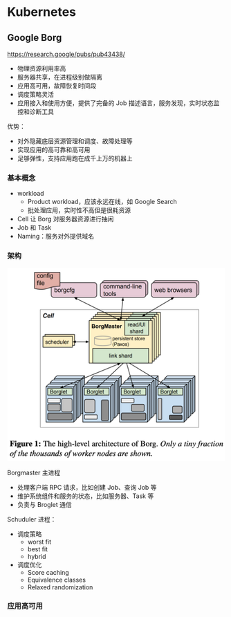 # Kubernetes

## Google Borg

<https://research.google/pubs/pub43438/>

* 物理资源利用率高
* 服务器共享，在进程级别做隔离
* 应用高可用，故障恢复时间段
* 调度策略灵活
* 应用接入和使用方便，提供了完备的 Job 描述语言，服务发现，实时状态监控和诊断工具

优势：

* 对外隐藏底层资源管理和调度、故障处理等
* 实现应用的高可靠和高可用
* 足够弹性，支持应用跑在成千上万的机器上

### 基本概念

* workload
  * Product workload，应该永远在线，如 Google Search
  * 批处理应用，实时性不高但是很耗资源
* Cell 让 Borg 对服务器资源进行抽闲
* Job 和 Task
* Naming：服务对外提供域名

### 架构

![image-20230827172656528](./assets/kubernetes/image-20230827172656528.png)

Borgmaster 主进程

* 处理客户端 RPC 请求，比如创建 Job、查询 Job 等
* 维护系统组件和服务的状态，比如服务器、Task 等
* 负责与 Broglet 通信

Schuduler 进程：

* 调度策略
  * worst fit
  * best fit
  * hybrid
* 调度优化
  * Score caching
  * Equivalence classes
  * Relaxed randomization

### 应用高可用
